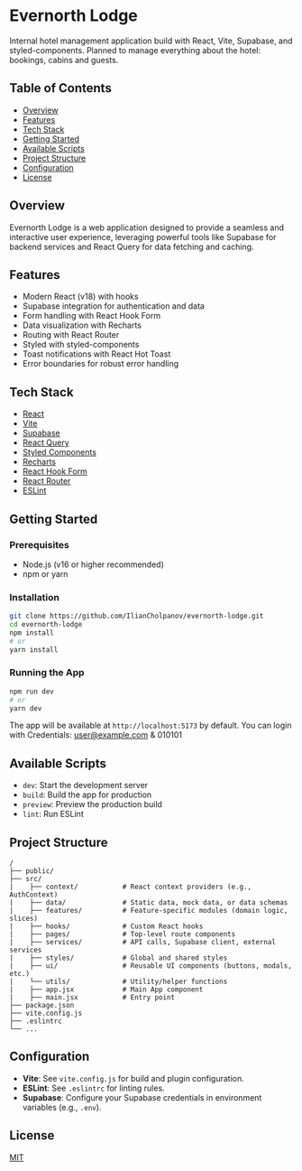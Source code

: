 # Evernorth Lodge
Internal hotel management application build with React, Vite, Supabase, and styled-components. Planned to manage everything about the hotel: bookings, cabins and guests.

## Table of Contents

- [Overview](#overview)
- [Features](#features)
- [Tech Stack](#tech-stack)
- [Getting Started](#getting-started)
- [Available Scripts](#available-scripts)
- [Project Structure](#project-structure)
- [Configuration](#configuration)
- [License](#license)

## Overview

Evernorth Lodge is a web application designed to provide a seamless and interactive user experience, leveraging powerful tools like Supabase for backend services and React Query for data fetching and caching.

## Features

- Modern React (v18) with hooks
- Supabase integration for authentication and data
- Form handling with React Hook Form
- Data visualization with Recharts
- Routing with React Router
- Styled with styled-components
- Toast notifications with React Hot Toast
- Error boundaries for robust error handling

## Tech Stack

- [React](https://react.dev/)
- [Vite](https://vitejs.dev/)
- [Supabase](https://supabase.com/)
- [React Query](https://tanstack.com/query/latest)
- [Styled Components](https://styled-components.com/)
- [Recharts](https://recharts.org/)
- [React Hook Form](https://react-hook-form.com/)
- [React Router](https://reactrouter.com/)
- [ESLint](https://eslint.org/)

## Getting Started

### Prerequisites

- Node.js (v16 or higher recommended)
- npm or yarn

### Installation

```bash
git clone https://github.com/IlianCholpanov/evernorth-lodge.git
cd evernorth-lodge
npm install
# or
yarn install
```

### Running the App

```bash
npm run dev
# or
yarn dev
```

The app will be available at `http://localhost:5173` by default.
You can login with Credentials: user@example.com & 010101

## Available Scripts

- `dev`: Start the development server
- `build`: Build the app for production
- `preview`: Preview the production build
- `lint`: Run ESLint

## Project Structure

```
/
├── public/
├── src/
|    ├── context/           # React context providers (e.g., AuthContext)
|    ├── data/              # Static data, mock data, or data schemas
|    ├── features/          # Feature-specific modules (domain logic, slices)
|    ├── hooks/             # Custom React hooks
|    ├── pages/             # Top-level route components
|    ├── services/          # API calls, Supabase client, external services
|    ├── styles/            # Global and shared styles
|    ├── ui/                # Reusable UI components (buttons, modals, etc.)
|    └── utils/             # Utility/helper functions
|    ├── app.jsx            # Main App component
|    ├── main.jsx           # Entry point   
├── package.json
├── vite.config.js
├── .eslintrc
└── ...
```

## Configuration

- **Vite**: See `vite.config.js` for build and plugin configuration.
- **ESLint**: See `.eslintrc` for linting rules.
- **Supabase**: Configure your Supabase credentials in environment variables (e.g., `.env`).

## License

[MIT](LICENSE)
